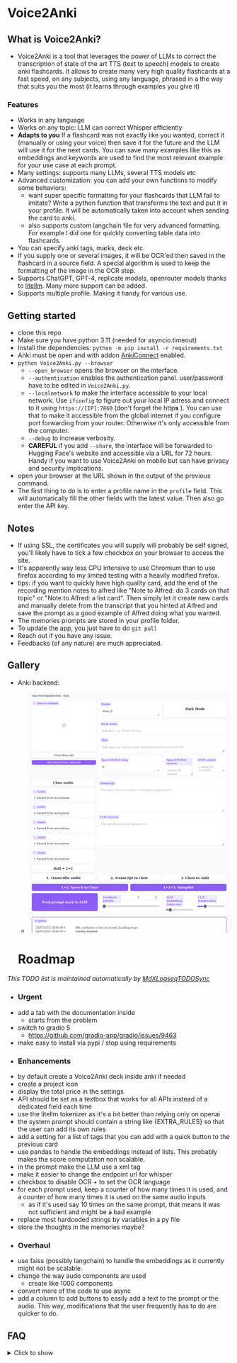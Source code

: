 # Voice2Anki

## What is Voice2Anki?
* Voice2Anki is a tool that leverages the power of LLMs to correct the transcription of state of the art TTS (text to speech) models to create anki flashcards. It allows to create many very high quality flashcards at a fast speed, on any subjects, using any language, phrased in a the way that suits you the most (it learns through examples you give it)

### Features
* Works in any language
* Works on any topic: LLM can correct Whisper efficiently
* **Adapts to you** If a flashcard was not exactly like you wanted, correct it (manually or using your voice) then save it for the future and the LLM will use it for the next cards. You can save many examples like this as embeddings and keywords are used to find the most relevant example for your use case at each prompt.
* Many settings: supports many LLMs, several TTS models etc
* Advanced customization: you can add your own functions to modify some behaviors:
    * want super specific formatting for your flashcards that LLM fail to imitate? Write a python function that transforms the text and put it in your profile. It will be automatically taken into account when sending the card to anki.
    * also supports custom langchain file for very advanced formatting. For example I did one for quickly converting table data into flashcards.
* You can specify anki tags, marks, deck etc.
* If you supply one or several images, it will be OCR'ed then saved in the flashcard in a source field. A special algorithm is used to keep the formatting of the image in the OCR step.
* Supports ChatGPT, GPT-4, replicate models, openrouter models thanks to [litellm](https://docs.litellm.ai/). Many more support can be added.
* Supports multiple profile. Making it handy for various use.

## Getting started
* clone this repo
* Make sure you have python 3.11 (needed for asyncio.timeout)
* Install the dependencies: `python -m pip install -r requirements.txt`
* Anki must be open and with addon [AnkiConnect](https://ankiweb.net/shared/info/2055492159) enabled.
* `python Voice2Anki.py --browser`
    * `--open_browser` opens the browser on the interface.
    * `--authentication` enables the authentication panel. user/password have to be edited in `Voice2Anki.py`.
    * `--localnetwork` to make the interface accessible to your local network. Use `ifconfig` to figure out your local IP adress and connect to it using `https://[IP]:7860` (don't forget the http**s** ). You can use that to make it accessible from the global internet if you configure port forwarding from your router. Otherwise it's only accessible from the computer.
    * `--debug` to increase verbosity.
    * **CAREFUL** if you add `--share`, the interface will be forwarded to Hugging Face's website and accessible via a URL for 72 hours. Handy if you want to use Voice2Anki on mobile but can have privacy and security implications.
* open your browser at the URL shown in the output of the previous command.
* The first thing to do is to enter a profile name in the `profile` field. This will automatically fill the other fields with the latest value. Then also go enter the API key.

## Notes
* If using SSL, the certificates you will supply will probably be self signed, you'll likely have to tick a few checkbox on your browser to access the site.
* It's apparently way less CPU intensive to use Chromium than to use firefox according to my limited testing with a heavily modified firefox.
* tips: if you want to quickly have high quality card, add the end of the recording mention notes to alfred like "Note to Alfred: do 3 cards on that topic" or "Note to Alfred: a list card". Then simply let it create new cards and manually delete from the transcript that you hinted at Alfred and save the prompt as a good example of Alfred doing what you wanted.
* The memories prompts are stored in your profile folder.
* To update the app, you just have to do `git pull`
* Reach out if you have any issue.
* Feedbacks (of any nature) are much appreciated.


## Gallery
* Anki backend:
  * ![](./docs/anki_screenshot.png)

  # Roadmap
<i>This TODO list is maintained automatically by [MdXLogseqTODOSync](https://github.com/thiswillbeyourgithub/MdXLogseqTODOSync)</i>

  <!-- BEGIN_TODO -->
- ### Urgent
- add a tab with the documentation inside
    - starts from the problem
- switch to gradio 5
    - https://github.com/gradio-app/gradio/issues/9463
- make easy to install via pypi / stop using requirements
- ### Enhancements
- by default create a Voice2Anki deck inside anki if needed
- create a project icon
- display the total price in the settings
- API should be set as a textbox that works for all APIs instead of a dedicated field each time
- use the litellm tokenizer as it's a bit better than relying only on openai
- the system prompt should contain a string like {EXTRA_RULES} so that the user can add its own rules
- add  a setting for a list of tags that you can add with a quick button to the previous card
- use pandas to handle the embeddings instead of lists. This probably makes the score computation non scalable.
- in the prompt make the LLM use a <thinking> xml tag
- make it easier to change the endpoint url for whisper
- checkbox to disable OCR + to set the OCR language
- for each prompt used, keep a counter of how many times it is used, and a counter of how many times it is used on the same audio inputs
    - as if it's used say 10 times on the same prompt, that means it was not sufficient and might be a bad example
- replace most hardcoded strings by variables in a py file
- store the thoughts in the memories maybe?
- ### Overhaul
- use faiss (possibly langchain) to handle the embeddings as it currently might not be scalable.
- change the way audo components are used
    - create like 1000 components
- convert more of the code to use async
- add a column to add buttons to easily add a text to the prompt or the audio. This way, modifications that the user frequently has to do are quicker to do.
<!-- END_TODO -->


## FAQ

<details>
  <summary>
    Click to show
  </summary>


#### Why was this project created?
      Voice2Anki started as a tool to help me towards the end of medical school. I then released it hastily here and documented it quickly using [aider](https://aider.chat/). It worked well for me and I think it should be made much more accessible to people.

#### How did you use it?
      I first created very long audio files by telling out loud the anki flashcards I wanted and separated each flashcard by an audible STOP that, thanks to my other project https://github.com/thiswillbeyourgithub/whisper_audio_splitter I was able to split the long audio into flashcard size segment, then put then in a folder and loaded them all to Voice2Anki straight into anki.

#### What is the status of this project?
      I will now use it much less because I'm nearing the end of medical school but definitely want this project to grow. If people are knowledgeable about python packaging into anki don't hesitate to come forward because I won't have the time alone and if no one seems interested.





</details>
